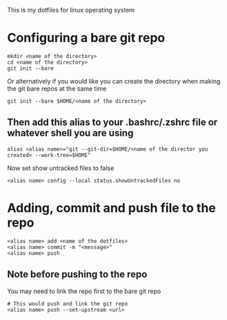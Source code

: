 This is my dotfiles for linux operating system</br> 

# Configuring a bare git repo

```
mkdir <name of the directory>
cd <name of the directory>
git init --bare
```

Or alternatively if you would like you can create the directory when making the git bare repos at the same time </br> 

```
git init --bare $HOME/<name of the directory>
```

## Then add this alias to your .bashrc/.zshrc file or whatever shell you are using 

```
alias <alias name>="git --git-dir=$HOME/<name of the director you created> --work-tree=$HOME"
```

Now set show untracked files to false

```
<alias name> config --local status.showUntrackedFiles no
```

# Adding, commit and push file to the repo

```
<alias name> add <name of the dotfiles>
<alias name> commit -m "<message>"
<alias name> push
```

## Note before pushing to the repo
You may need to link the repo first to the bare git repo

```
# This would push and link the git repo
<alias name> push --set-upstream <url>
```

